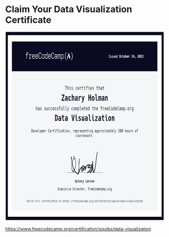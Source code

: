 # Claim Your Data Visualization Certificate

<p align="center"><img src="/Images/certificates/my-data-visualization-certificate.png" height="600" alt="My Data Visualization certification from freeCodeCamp."/></p>

https://www.freecodecamp.org/certification/squibs/data-visualization
